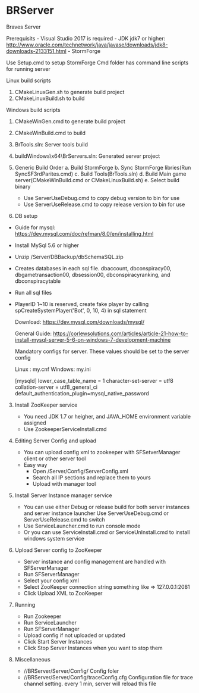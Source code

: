 # BRServer
Braves Server 

Prerequisits
	- Visual Studio 2017 is required
	- JDK jdk7 or higher: http://www.oracle.com/technetwork/java/javase/downloads/jdk8-downloads-2133151.html
	- StormForge


Use Setup.cmd to setup StormForge
Cmd folder has command line scripts for running server


Linux build scripts
1. CMakeLinuxGen.sh to generate build project
2. CMakeLinuxBuild.sh to build

Windows build scripts
1. CMakeWinGen.cmd to generate build project
2. CMakeWinBuild.cmd to build
3. BrTools.sln: Server tools build
3. buildWindows\x64\BrServers.sln: Generated server project



1. Generic Build Order
 a. Build StormForge
 b. Sync StormForge libries(Run SyncSF3rdParites.cmd)
 c. Build Tools(BrTools.sln)
 d. Build Main game server(CMakeWinBuild.cmd or CMakeLinuxBuild.sh)
 e. Select build binary
	 - Use ServerUseDebug.cmd to copy debug version to bin for use
	 - Use ServerUseRelease.cmd to copy release version to bin for use


2. DB setup
 - Guide for mysql: https://dev.mysql.com/doc/refman/8.0/en/installing.html
 - Install MySql 5.6 or higher
 - Unzip /Server/DBBackup/dbSchemaSQL.zip
 - Creates databases in each sql file. dbaccount, dbconspiracy00, dbgametransaction00, dbsession00, dbconspiracyranking, and dbconspiracytable
 - Run all sql files
 - PlayerID 1~10 is reserved, create fake player by calling spCreateSystemPlayer('Bot', 0, 10, 4) in sql statement
 
	Download: https://dev.mysql.com/downloads/mysql/ 
	 
	General Guide: https://corlewsolutions.com/articles/article-21-how-to-install-mysql-server-5-6-on-windows-7-development-machine 
	 
	 
	Mandatory configs for server. These values should be set to the server config

	Linux : my.cnf
	Windows: my.ini

	[mysqld]
	lower_case_table_name     = 1
	character-set-server      = utf8
	collation-server          = utf8_general_ci
	default_authentication_plugin=mysql_native_password

 
3. Install ZooKeeper service
	- You need JDK 1.7 or heigher, and JAVA_HOME environment variable assigned
	- Use ZookeeperServiceInstall.cmd

4. Editing Server Config and upload
	- You can upload config xml to zookeeper with SFSetverManager client or other server tool
	- Easy way
		- Open /Server/Config/ServerConfig.xml
		- Search all IP sections and replace them to yours 
		- Upload with manager tool
	

5. Install Server Instance manager service
	- You can use either Debug or release build for both server instances and server instance launcher
	   Use ServerUseDebug.cmd or ServerUseRelease.cmd to switch
	- Use ServiceLauncher.cmd to run console mode
	- Or you can use ServiceInstall.cmd or ServiceUnInstall.cmd to install windows system service


6. Upload Server config to ZooKeeper
	- Server instance and config management are handled with SFServerManager
	- Run SFServerManager
	- Select your config xml
	- Select ZooKeeper connection string something like => 127.0.0.1:2081
	- Click Upload XML to ZooKeeper


7. Running
	- Run Zookeeper
	- Run ServiceLauncher
	- Run SFServerManager
	- Upload config if not uploaded or updated
	- Click Start Server Instances
	- Click Stop Server Instances when you want to stop them


8. Miscellaneous
	- //BRServer/Server/Config/ Config foler
	- //BRServer/Server/Config/traceConfig.cfg Configuration file for trace channel setting. every 1 min, server will reload this file
	

	
	
